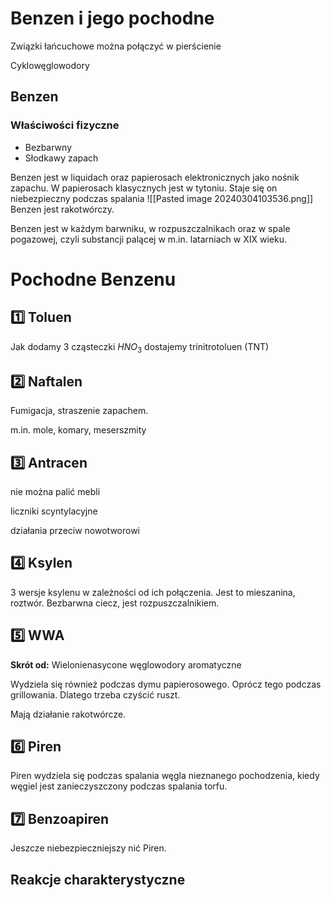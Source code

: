 # Benzen i jego pochodne

Związki łańcuchowe można połączyć w pierścienie

Cyklowęglowodory

## Benzen

### Właściwości fizyczne

- Bezbarwny
- Słodkawy zapach

Benzen jest w liquidach oraz papierosach elektronicznych jako nośnik zapachu. W papierosach klasycznych jest w tytoniu. Staje się on niebezpieczny podczas spalania
![[Pasted image 20240304103536.png]]
Benzen jest rakotwórczy.

Benzen jest w każdym barwniku, w rozpuszczalnikach oraz w spale pogazowej, czyli substancji palącej w m.in. latarniach w XIX wieku.

# Pochodne Benzenu

## 1️⃣ Toluen

Jak dodamy 3 cząsteczki $HNO_3$ dostajemy trinitrotoluen (TNT)

## 2️⃣ Naftalen

Fumigacja, straszenie zapachem.

m.in. mole, komary, meserszmity

## 3️⃣ Antracen

nie można palić mebli

liczniki scyntylacyjne

działania przeciw nowotworowi

## 4️⃣ Ksylen

3 wersje ksylenu w zależności od ich połączenia. Jest to mieszanina, roztwór. Bezbarwna ciecz, jest rozpuszczalnikiem.

## 5️⃣ WWA

**Skrót od:** Wielonienasycone węglowodory aromatyczne

Wydziela się również podczas dymu papierosowego. Oprócz tego podczas grillowania. Dlatego trzeba czyścić ruszt.

Mają działanie rakotwórcze.

## 6️⃣ Piren

Piren wydziela się podczas spalania węgla nieznanego pochodzenia, kiedy węgiel jest zanieczyszczony podczas spalania torfu.

## 7️⃣ Benzoapiren

Jeszcze niebezpieczniejszy nić Piren.

## Reakcje charakterystyczne